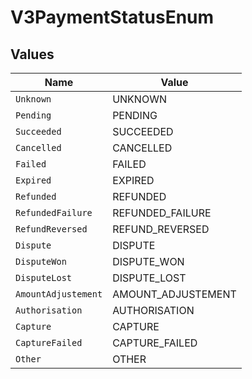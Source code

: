 # V3PaymentStatusEnum


## Values

| Name                | Value               |
| ------------------- | ------------------- |
| `Unknown`           | UNKNOWN             |
| `Pending`           | PENDING             |
| `Succeeded`         | SUCCEEDED           |
| `Cancelled`         | CANCELLED           |
| `Failed`            | FAILED              |
| `Expired`           | EXPIRED             |
| `Refunded`          | REFUNDED            |
| `RefundedFailure`   | REFUNDED_FAILURE    |
| `RefundReversed`    | REFUND_REVERSED     |
| `Dispute`           | DISPUTE             |
| `DisputeWon`        | DISPUTE_WON         |
| `DisputeLost`       | DISPUTE_LOST        |
| `AmountAdjustement` | AMOUNT_ADJUSTEMENT  |
| `Authorisation`     | AUTHORISATION       |
| `Capture`           | CAPTURE             |
| `CaptureFailed`     | CAPTURE_FAILED      |
| `Other`             | OTHER               |